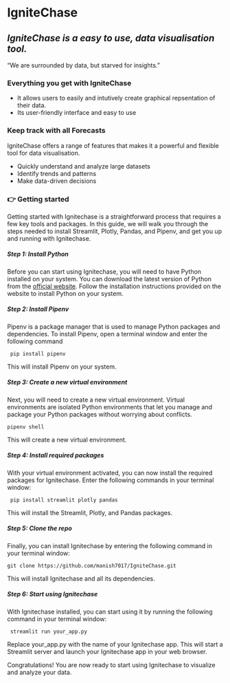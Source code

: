 # IgniteChase

 ## *IgniteChase is a easy to use, data visualisation tool.*
 “We are surrounded by data, but starved for insights.”
 ### Everything you get with IgniteChase
  -  It allows users to easily and intutively create graphical repsentation of their data. 
  - Its user-friendly interface and easy to use
 ### Keep track with all Forecasts
   IgniteChase offers a range of features that makes it a powerful and flexible tool for data visualisation. 
   - Quickly understand and analyze large datasets 
   - Identify trends and patterns
   - Make data-driven decisions
### 👉 Getting started
 Getting started with Ignitechase is a straightforward process that requires a few key tools and packages. In this guide, we will walk you through the steps needed to install Streamlit, Plotly, Pandas, and Pipenv, and get you up and running with Ignitechase.

##### Step 1: Install Python
 Before you can start using Ignitechase, you will need to have Python installed on your system. You can download the latest version of Python from the [official website](https://www.python.org/downloads/). Follow the installation instructions provided on the website to install Python on your system.
   
##### Step 2: Install Pipenv
  Pipenv is a package manager that is used to manage Python packages and dependencies. To install Pipenv, open a terminal window and enter the following command    
 ```
  pip install pipenv
 ```
This will install Pipenv on your system.
    
##### Step 3: Create a new virtual environment
  Next, you will need to create a new virtual environment. Virtual environments are isolated Python environments that let you manage and package your Python packages without worrying about conflicts.
  ```
  pipenv shell
  ```
This will create a new virtual environment.

##### Step 4: Install required packages
 With your virtual environment activated, you can now install the required packages for Ignitechase. Enter the following commands in your terminal window:
 ```
  pip install streamlit plotly pandas
 ```
  This will install the Streamlit, Plotly, and Pandas packages.

##### Step 5: Clone the repo
  Finally, you can install Ignitechase by entering the following command in your terminal window:
 ```
 git clone https://github.com/manish7017/IgniteChase.git
 ```
 This will install Ignitechase and all its dependencies.

##### Step 6: Start using Ignitechase
 With Ignitechase installed, you can start using it by running the following command in your terminal window:
  
  ```
   streamlit run your_app.py

   ```
  Replace your_app.py with the name of your Ignitechase app. This will start a Streamlit server and launch your Ignitechase app in your web browser.

 Congratulations! You are now ready to start using Ignitechase to visualize and analyze your data.

